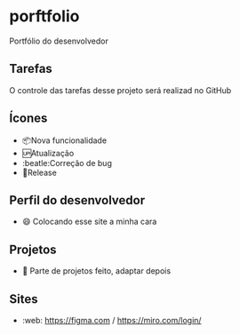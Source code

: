 # porftfolio

Portfólio do desenvolvedor

## Tarefas 

O controle das tarefas desse projeto será realizad no GitHub

## Ícones

- :package:Nova funcionalidade
- :up:Atualização
- :beatle:Correção de bug
- :checkered_flag:Release

## Perfil do desenvolvedor

- :smile: Colocando esse site a minha cara

## Projetos

- :book: Parte de projetos feito, adaptar depois

## Sites

- :web: https://figma.com / https://miro.com/login/
